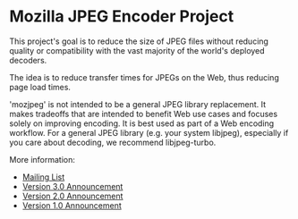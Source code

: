 Mozilla JPEG Encoder Project
============================

This project's goal is to reduce the size of JPEG files without reducing quality or compatibility with the vast majority of the world's deployed decoders.

The idea is to reduce transfer times for JPEGs on the Web, thus reducing page load times.

'mozjpeg' is not intended to be a general JPEG library replacement. It makes tradeoffs that are intended to benefit Web use cases and focuses solely on improving encoding. It is best used as part of a Web encoding workflow. For a general JPEG library (e.g. your system libjpeg), especially if you care about decoding, we recommend libjpeg-turbo.

More information:

* [Mailing List](https://lists.mozilla.org/listinfo/dev-mozjpeg)</a>
* [Version 3.0 Announcement](https://boomswaggerboom.wordpress.com/2014/12/30/mozjpeg-3-0-released/)
* [Version 2.0 Announcement](https://blog.mozilla.org/research/2014/07/15/mozilla-advances-jpeg-encoding-with-mozjpeg-2-0/)
* [Version 1.0 Announcement](https://blog.mozilla.org/research/2014/03/05/introducing-the-mozjpeg-project/)
